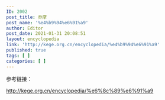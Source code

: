```yaml
---
ID: 2002
post_title: 乔摩
post_name: '%e4%b9%94%e6%91%a9'
author: Editor
post_date: 2021-01-31 20:08:51
layout: encyclopedia
link: 'http://kege.org.cn/encyclopedia/%e4%b9%94%e6%91%a9'
published: true
tags: [ ]
categories: [ ]
---
```

参考链接：

http://kege.org.cn/encyclopedia/%e6%8c%89%e6%91%a9